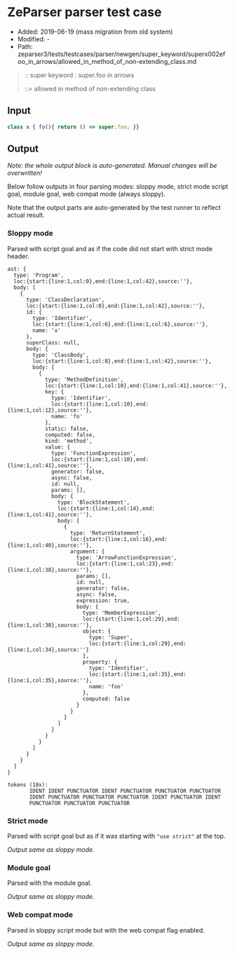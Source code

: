 # ZeParser parser test case

- Added: 2019-06-19 (mass migration from old system)
- Modified: -
- Path: zeparser3/tests/testcases/parser/newgen/super_keyword/superx002efoo_in_arrows/allowed_in_method_of_non-extending_class.md

> :: super keyword : super.foo in arrows
>
> ::> allowed in method of non-extending class

## Input

`````js
class x { fo(){ return () => super.foo; }}
`````

## Output

_Note: the whole output block is auto-generated. Manual changes will be overwritten!_

Below follow outputs in four parsing modes: sloppy mode, strict mode script goal, module goal, web compat mode (always sloppy).

Note that the output parts are auto-generated by the test runner to reflect actual result.

### Sloppy mode

Parsed with script goal and as if the code did not start with strict mode header.

`````
ast: {
  type: 'Program',
  loc:{start:{line:1,col:0},end:{line:1,col:42},source:''},
  body: [
    {
      type: 'ClassDeclaration',
      loc:{start:{line:1,col:0},end:{line:1,col:42},source:''},
      id: {
        type: 'Identifier',
        loc:{start:{line:1,col:6},end:{line:1,col:6},source:''},
        name: 'x'
      },
      superClass: null,
      body: {
        type: 'ClassBody',
        loc:{start:{line:1,col:8},end:{line:1,col:42},source:''},
        body: [
          {
            type: 'MethodDefinition',
            loc:{start:{line:1,col:10},end:{line:1,col:41},source:''},
            key: {
              type: 'Identifier',
              loc:{start:{line:1,col:10},end:{line:1,col:12},source:''},
              name: 'fo'
            },
            static: false,
            computed: false,
            kind: 'method',
            value: {
              type: 'FunctionExpression',
              loc:{start:{line:1,col:10},end:{line:1,col:41},source:''},
              generator: false,
              async: false,
              id: null,
              params: [],
              body: {
                type: 'BlockStatement',
                loc:{start:{line:1,col:14},end:{line:1,col:41},source:''},
                body: [
                  {
                    type: 'ReturnStatement',
                    loc:{start:{line:1,col:16},end:{line:1,col:40},source:''},
                    argument: {
                      type: 'ArrowFunctionExpression',
                      loc:{start:{line:1,col:23},end:{line:1,col:38},source:''},
                      params: [],
                      id: null,
                      generator: false,
                      async: false,
                      expression: true,
                      body: {
                        type: 'MemberExpression',
                        loc:{start:{line:1,col:29},end:{line:1,col:38},source:''},
                        object: {
                          type: 'Super',
                          loc:{start:{line:1,col:29},end:{line:1,col:34},source:''}
                        },
                        property: {
                          type: 'Identifier',
                          loc:{start:{line:1,col:35},end:{line:1,col:35},source:''},
                          name: 'foo'
                        },
                        computed: false
                      }
                    }
                  }
                ]
              }
            }
          }
        ]
      }
    }
  ]
}

tokens (18x):
       IDENT IDENT PUNCTUATOR IDENT PUNCTUATOR PUNCTUATOR PUNCTUATOR
       IDENT PUNCTUATOR PUNCTUATOR PUNCTUATOR IDENT PUNCTUATOR IDENT
       PUNCTUATOR PUNCTUATOR PUNCTUATOR
`````

### Strict mode

Parsed with script goal but as if it was starting with `"use strict"` at the top.

_Output same as sloppy mode._

### Module goal

Parsed with the module goal.

_Output same as sloppy mode._

### Web compat mode

Parsed in sloppy script mode but with the web compat flag enabled.

_Output same as sloppy mode._
